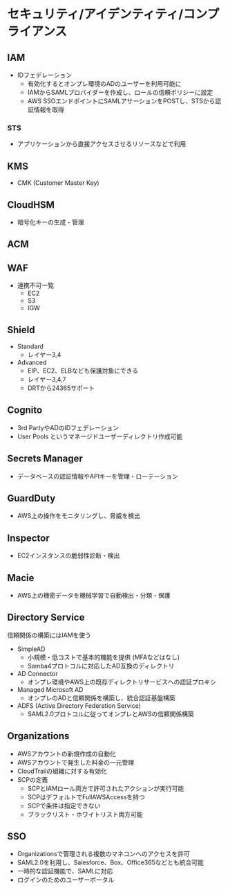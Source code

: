 # セキュリティ/アイデンティティ/コンプライアンス

## IAM

- IDフェデレーション
  - 有効化するとオンプレ環境のADのユーザーを利用可能に
  - IAMからSAMLプロバイダーを作成し、ロールの信頼ポリシーに設定
  - AWS SSOエンドポイントにSAMLアサーションをPOSTし、STSから認証情報を取得

### STS

- アプリケーションから直接アクセスさせるリソースなどで利用

## KMS

- CMK (Customer Master Key)

## CloudHSM

- 暗号化キーの生成・管理

## ACM

## WAF

- 連携不可一覧
  - EC2
  - S3
  - IGW

## Shield

- Standard
  - レイヤー3,4
- Advanced
  - EIP、EC2、ELBなども保護対象にできる
  - レイヤー3,4,7
  - DRTから24365サポート

## Cognito

- 3rd PartyやADのIDフェデレーション
- User Pools というマネージドユーザーディレクトリ作成可能

## Secrets Manager

- データベースの認証情報やAPIキーを管理・ローテーション

## GuardDuty

- AWS上の操作をモニタリングし、脅威を検出

## Inspector

- EC2インスタンスの脆弱性診断・検出

## Macie

- AWS上の機密データを機械学習で自動検出・分類・保護

## Directory Service

信頼関係の構築にはIAMを使う

- SimpleAD
  - 小規模・低コストで基本的機能を提供 (MFAなどはなし)
  - Samba4プロトコルに対応したAD互換のディレクトリ
- AD Connector
  - オンプレ環境やAWS上の既存ディレクトリサービスへの認証プロキシ
- Managed Microsoft AD
  - オンプレのADと信頼関係を構築し、統合認証基盤構築
- ADFS (Active Directory Federation Service)
  - SAML2.0プロトコルに従ってオンプレとAWSの信頼関係構築




## Organizations

- AWSアカウントの新規作成の自動化
- AWSアカウントで発生した料金の一元管理
- CloudTrailの組織に対する有効化
- SCPの定義
  - SCPとIAMロール両方で許可されたアクションが実行可能
  - SCPはデフォルトでFullAWSAccessを持つ
  - SCPで条件は指定できない
  - ブラックリスト・ホワイトリスト両方可能

## SSO

- Organizationsで管理される複数のマネコンへのアクセスを許可
- SAML2.0を利用し、Salesforce、Box、Office365などとも統合可能
- 一時的な認証機能で、SAMLに対応
- ログインのためのユーザーポータル
